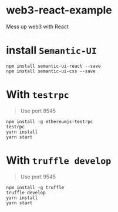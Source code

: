# web3-react-example
Mess up web3 with React

# install `Semantic-UI`
```
npm install semantic-ui-react --save
npm install semantic-ui-css --save
```

# With `testrpc`
> Use port 8545
```
npm install -g ethereumjs-testrpc
testrpc
yarn install
yarn start
```

# With `truffle develop`
> Use port 9545
```
npm install -g truffle
truffle develop
yarn install
yarn start
```
